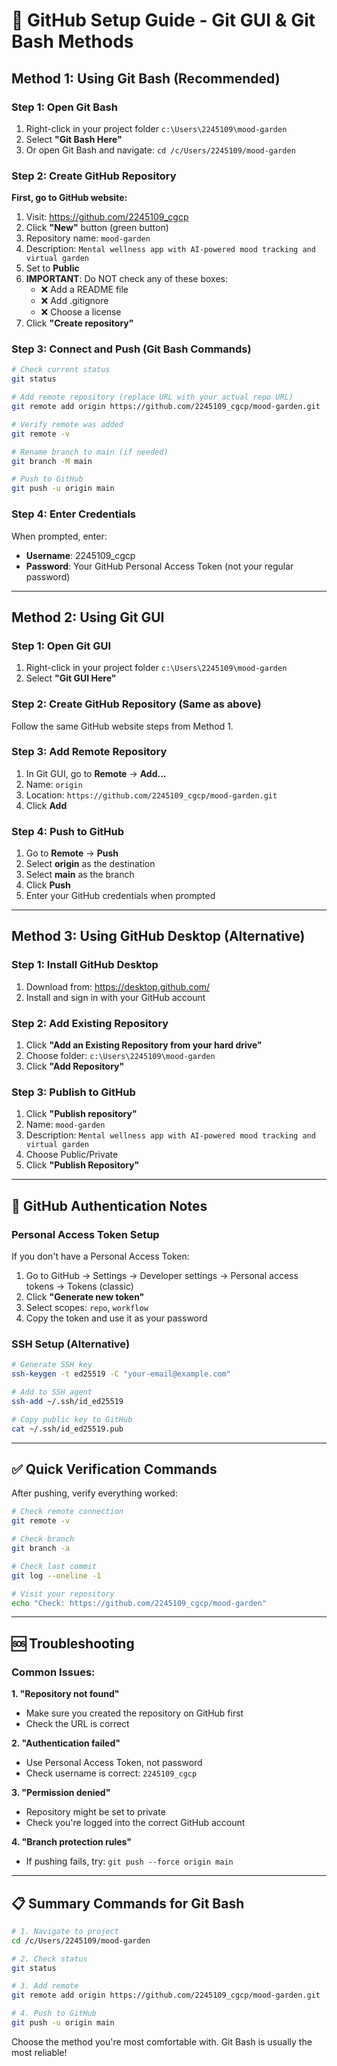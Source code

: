 # 🚀 GitHub Setup Guide - Git GUI & Git Bash Methods

## Method 1: Using Git Bash (Recommended)

### Step 1: Open Git Bash
1. Right-click in your project folder `c:\Users\2245109\mood-garden`
2. Select **"Git Bash Here"**
3. Or open Git Bash and navigate: `cd /c/Users/2245109/mood-garden`

### Step 2: Create GitHub Repository
**First, go to GitHub website:**
1. Visit: https://github.com/2245109_cgcp
2. Click **"New"** button (green button)
3. Repository name: `mood-garden`
4. Description: `Mental wellness app with AI-powered mood tracking and virtual garden`
5. Set to **Public**
6. **IMPORTANT**: Do NOT check any of these boxes:
   - ❌ Add a README file
   - ❌ Add .gitignore
   - ❌ Choose a license
7. Click **"Create repository"**

### Step 3: Connect and Push (Git Bash Commands)
```bash
# Check current status
git status

# Add remote repository (replace URL with your actual repo URL)
git remote add origin https://github.com/2245109_cgcp/mood-garden.git

# Verify remote was added
git remote -v

# Rename branch to main (if needed)
git branch -M main

# Push to GitHub
git push -u origin main
```

### Step 4: Enter Credentials
When prompted, enter:
- **Username**: 2245109_cgcp
- **Password**: Your GitHub Personal Access Token (not your regular password)

---

## Method 2: Using Git GUI

### Step 1: Open Git GUI
1. Right-click in your project folder `c:\Users\2245109\mood-garden`
2. Select **"Git GUI Here"**

### Step 2: Create GitHub Repository (Same as above)
Follow the same GitHub website steps from Method 1.

### Step 3: Add Remote Repository
1. In Git GUI, go to **Remote** → **Add...**
2. Name: `origin`
3. Location: `https://github.com/2245109_cgcp/mood-garden.git`
4. Click **Add**

### Step 4: Push to GitHub
1. Go to **Remote** → **Push**
2. Select **origin** as the destination
3. Select **main** as the branch
4. Click **Push**
5. Enter your GitHub credentials when prompted

---

## Method 3: Using GitHub Desktop (Alternative)

### Step 1: Install GitHub Desktop
1. Download from: https://desktop.github.com/
2. Install and sign in with your GitHub account

### Step 2: Add Existing Repository
1. Click **"Add an Existing Repository from your hard drive"**
2. Choose folder: `c:\Users\2245109\mood-garden`
3. Click **"Add Repository"**

### Step 3: Publish to GitHub
1. Click **"Publish repository"**
2. Name: `mood-garden`
3. Description: `Mental wellness app with AI-powered mood tracking and virtual garden`
4. Choose Public/Private
5. Click **"Publish Repository"**

---

## 🔐 GitHub Authentication Notes

### Personal Access Token Setup
If you don't have a Personal Access Token:
1. Go to GitHub → Settings → Developer settings → Personal access tokens → Tokens (classic)
2. Click **"Generate new token"**
3. Select scopes: `repo`, `workflow`
4. Copy the token and use it as your password

### SSH Setup (Alternative)
```bash
# Generate SSH key
ssh-keygen -t ed25519 -C "your-email@example.com"

# Add to SSH agent
ssh-add ~/.ssh/id_ed25519

# Copy public key to GitHub
cat ~/.ssh/id_ed25519.pub
```

---

## ✅ Quick Verification Commands

After pushing, verify everything worked:

```bash
# Check remote connection
git remote -v

# Check branch
git branch -a

# Check last commit
git log --oneline -1

# Visit your repository
echo "Check: https://github.com/2245109_cgcp/mood-garden"
```

---

## 🆘 Troubleshooting

### Common Issues:

**1. "Repository not found"**
- Make sure you created the repository on GitHub first
- Check the URL is correct

**2. "Authentication failed"**
- Use Personal Access Token, not password
- Check username is correct: `2245109_cgcp`

**3. "Permission denied"**
- Repository might be set to private
- Check you're logged into the correct GitHub account

**4. "Branch protection rules"**
- If pushing fails, try: `git push --force origin main`

---

## 📋 Summary Commands for Git Bash

```bash
# 1. Navigate to project
cd /c/Users/2245109/mood-garden

# 2. Check status
git status

# 3. Add remote
git remote add origin https://github.com/2245109_cgcp/mood-garden.git

# 4. Push to GitHub
git push -u origin main
```

Choose the method you're most comfortable with. Git Bash is usually the most reliable!
